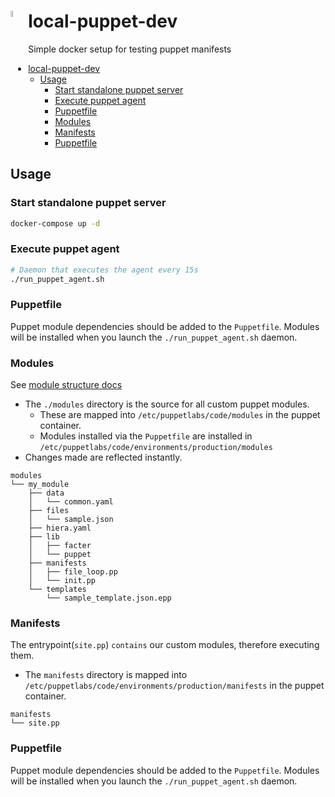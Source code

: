 # local-puppet-dev <img src="https://i.imgur.com/grQyxwI.png" height="5%" width="5%" align="left"/>

Simple docker setup for testing puppet manifests

- [local-puppet-dev](#local-puppet-dev)
  * [Usage](#usage)
    + [Start standalone puppet server](#start-standalone-puppet-server)
    + [Execute puppet agent](#execute-puppet-agent)
    + [Puppetfile](#puppetfile)
    + [Modules](#modules)
    + [Manifests](#manifests)
    + [Puppetfile](#puppetfile-1)

## Usage

### Start standalone puppet server

```bash
docker-compose up -d
```

### Execute puppet agent

```bash
# Daemon that executes the agent every 15s
./run_puppet_agent.sh
```

### Puppetfile

Puppet module dependencies should be added to the `Puppetfile`. Modules will be installed when you launch the `./run_puppet_agent.sh` daemon.

### Modules

See [module structure docs](https://puppet.com/docs/puppet/latest/modules_fundamentals.html)

- The `./modules` directory is the source for all custom puppet modules.
  - These are mapped into `/etc/puppetlabs/code/modules` in the puppet container.
  - Modules installed via the `Puppetfile` are installed in `/etc/puppetlabs/code/environments/production/modules`
- Changes made are reflected instantly.

```text
modules
└── my_module
    ├── data
    │   └── common.yaml
    ├── files
    │   └── sample.json
    ├── hiera.yaml
    ├── lib
    │   ├── facter
    │   └── puppet
    ├── manifests
    │   ├── file_loop.pp
    │   └── init.pp
    └── templates
        └── sample_template.json.epp
```

### Manifests

The entrypoint(`site.pp`) `contains` our custom modules, therefore executing them.

- The `manifests` directory is mapped into `/etc/puppetlabs/code/environments/production/manifests` in the puppet container.

```text
manifests
└── site.pp
```

### Puppetfile

Puppet module dependencies should be added to the `Puppetfile`. Modules will be installed when you launch the `./run_puppet_agent.sh` daemon.
